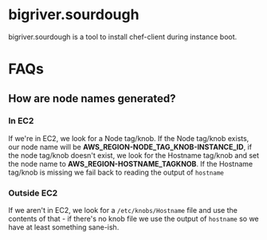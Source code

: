 # bigriver.sourdough

bigriver.sourdough is a tool to install chef-client during instance boot.

# FAQs

## How are node names generated?

### In EC2

If we're in EC2, we look for a Node tag/knob. If the Node tag/knob exists, our node name will be **AWS_REGION-NODE_TAG_KNOB-INSTANCE_ID**, if the node tag/knob doesn't exist, we look for the Hostname tag/knob and set the node name to **AWS_REGION-HOSTNAME_TAGKNOB**. If the Hostname tag/knob is missing we fail back to reading the output of `hostname`

### Outside EC2

If we aren't in EC2, we look for a `/etc/knobs/Hostname` file and use the
contents of that - if there's no knob file we use the output of
`hostname` so we have at least something sane-ish.